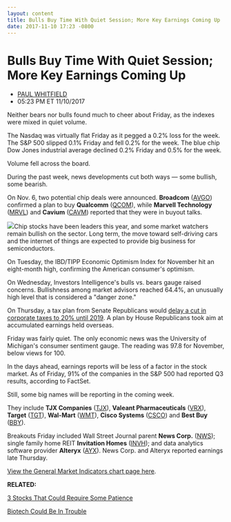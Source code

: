 ```yaml
---
layout: content
title: Bulls Buy Time With Quiet Session; More Key Earnings Coming Up
date: 2017-11-10 17:23 -0800
---
```



Bulls Buy Time With Quiet Session; More Key Earnings Coming Up
===============================================================




* [PAUL WHITFIELD](https://www.investors.com/author/whitfieldp/ "Posts by PAUL WHITFIELD")
* 05:23 PM ET 11/10/2017




Neither bears nor bulls found much to cheer about Friday, as the indexes were mixed in quiet volume.




The Nasdaq was virtually flat Friday as it pegged a 0.2% loss for the week. The S&P 500 slipped 0.1% Friday and fell 0.2% for the week. The blue chip Dow Jones industrial average declined 0.2% Friday and 0.5% for the week.


Volume fell across the board.


During the past week, news developments cut both ways — some bullish, some bearish.


On Nov. 6, two potential chip deals were announced. **Broadcom** ([AVGO](https://research.investors.com/quote.aspx?symbol=AVGO)) confirmed a plan to buy **Qualcomm** ([QCOM](https://research.investors.com/quote.aspx?symbol=QCOM)), while **Marvell Technology** ([MRVL](https://research.investors.com/quote.aspx?symbol=MRVL)) and **Cavium** ([CAVM](https://research.investors.com/quote.aspx?symbol=CAVM)) reported that they were in buyout talks.


![](https://www.investors.com/wp-content/uploads/2017/11/MP111017-204x300.png)Chip stocks have been leaders this year, and some market watchers remain bullish on the sector. Long term, the move toward self-driving cars and the internet of things are expected to provide big business for semiconductors.


On Tuesday, the IBD/TIPP Economic Optimism Index for November hit an eight-month high, confirming the American consumer's optimism.


On Wednesday, Investors Intelligence's bulls vs. bears gauge raised concerns. Bullishness among market advisors reached 64.4%, an unusually high level that is considered a "danger zone."


On Thursday, a tax plan from Senate Republicans would [delay a cut in corporate taxes to 20% until 2019](https://www.investors.com/news/senate-gop-tax-bill-may-be-bad-news-for-investors-sp-500-slips/). A plan by House Republicans took aim at accumulated earnings held overseas.


Friday was fairly quiet. The only economic news was the University of Michigan's consumer sentiment gauge. The reading was 97.8 for November, below views for 100.


In the days ahead, earnings reports will be less of a factor in the stock market. As of Friday, 91% of the companies in the S&P 500 had reported Q3 results, according to FactSet.


Still, some big names will be reporting in the coming week.


They include **TJX Companies** ([TJX](https://research.investors.com/quote.aspx?symbol=TJX)), **Valeant Pharmaceuticals** ([VRX](https://research.investors.com/quote.aspx?symbol=VRX)), **Target** ([TGT](https://research.investors.com/quote.aspx?symbol=TGT)), **Wal-Mart** ([WMT](https://research.investors.com/quote.aspx?symbol=WMT)), **Cisco Systems** ([CSCO](https://research.investors.com/quote.aspx?symbol=CSCO)) and **Best Buy** ([BBY](https://research.investors.com/quote.aspx?symbol=BBY)).



Breakouts Friday included Wall Street Journal parent **News Corp.** ([NWS](https://research.investors.com/quote.aspx?symbol=NWS)); single family home REIT **Invitation Homes** ([INVH](https://research.investors.com/quote.aspx?symbol=INVH)); and data analytics software provider **Alteryx** ([AYX](https://research.investors.com/quote.aspx?symbol=AYX)). News Corp. and Alteryx reported earnings late Thursday.


[View the General Market Indicators chart page here](https://www.investors.com/wp-content/uploads/2017/11/GMI_111317.pdf).


**RELATED:**


[3 Stocks That Could Require Some Patience](https://www.investors.com/stock-lists/ibd-big-cap-20/3-stocks-that-could-require-some-patience/)


[Biotech Could Be In Trouble](https://www.investors.com/news/technology/this-biotech-just-rose-by-a-third-on-its-earnings-but-is-it-in-trouble/)




